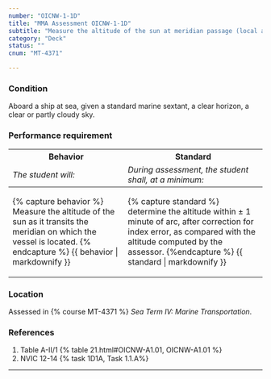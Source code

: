 ```yaml
---
number: "OICNW-1-1D"
title: "MMA Assessment OICNW-1-1D"
subtitle: "Measure the altitude of the sun at meridian passage (local apparent noon)"
category: "Deck"
status: ""
cnum: "MT-4371"

---
```

### Condition

Aboard a ship at sea, given a standard marine sextant, a clear horizon, a clear or partly cloudy sky.

### Performance requirement 

<table width='100%' class='Guidelines'>
 <thead>
 <tr>
     <th class='thirty'>Behavior</th>
     <th class='seventy'>Standard</th>
 </tr>
 <tr>
     <td><em>The student will:</em></td>
     <td><em>During assessment, the student shall, at a minimum:</em></td>
 </tr>
 </thead>
 <tbody>
 

<tr><td>

{% capture behavior %}
Measure the altitude of the sun as it transits the meridian on which the vessel is located.
{% endcapture %}
{{ behavior | markdownify }}

</td><td>

{% capture standard %}
determine the altitude  within ± 1 minute of arc, after correction for index error, as compared with the altitude computed by the assessor.
{%endcapture %}
{{ standard | markdownify }}

</td></tr>



 </tbody>
 </table>

### Location

Assessed in  {% course  MT-4371 %}  *Sea Term IV: Marine Transportation*.

### References

1.  Table A-II/1 {% table 21.html#OICNW-A1.01, OICNW-A1.01 %}
1.  NVIC 12-14 {% task 1D1A, Task 1.1.A%}

***

